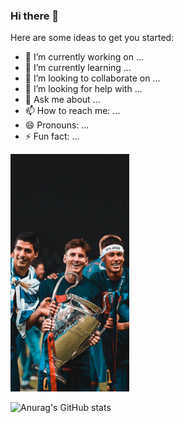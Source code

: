 ### Hi there 👋


Here are some ideas to get you started:

- 🔭 I’m currently working on ...
- 🌱 I’m currently learning ...
- 👯 I’m looking to collaborate on ...
- 🤔 I’m looking for help with ...
- 💬 Ask me about ...
- 📫 How to reach me: ...
- 😄 Pronouns: ...
- ⚡ Fun fact: ...

<img align=beside width=190 src="https://github.com/Yhyyzcgl/Yhyyzcgl/blob/main/indir.jpg" />


![Anurag's GitHub stats](https://github-readme-stats.vercel.app/api?username=Yhyyzcgl&show_icons=true&theme=radical)




